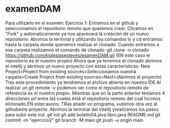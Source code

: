 # examenDAM
Para utilizarlo en el examen:
Ejercicio 1:
Entramos en el github y seleccionamos el repositorio remoto que queremos crear. Clicamos en "Fork" y automaticamente ya nos aparecerá la creación de un nuevo repositorio. 
Abrimos la terminal y utilizando los comandos ls y cd entramos hasta la carpeta donde queremos realizar el clonado.
Cuando entremos a esa carpeta realizamos el comando de clonado :git clone -o clonado https://github.com/kiglesiasesteves/examenDAM.git
(EN este caso el repositorio es el nuestro propio)
Ahora que ya tenemos el clonado abrimos el intellij y abrimos un nuevo proyecto con estas caracteristicas:
New Project>Project from existing sources>Seleccionamos nuestra carpeta>Create Project from exisitng sources>Next>(Abrimos el proyecto)
Tras este procedimiento ya tendremos el archivo abierto en nuestro IDE.Al realizar un git remote -v podemos ver como el repositorio remoto de referencia es el nuestro propio. Mientras que en la parte anterior teniamos 4 direcciones url entre las cuales está el repositorio remoto del cual hicimos elclonado.EN estecasono. 
TRas añadir un programa, subimos otra vez al githubeste proyecto.
Abrimos la terminal del intellij yrealizamos los pasos para subir este md.
git init
git add boletin04.java libro.java README.md
git commit -m "ejercicio2"
git branch -M main
git push -u origin main